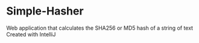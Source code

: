 # Simple-Hasher
Web application that calculates the SHA256 or MD5 hash of a string of text
Created with IntelliJ
